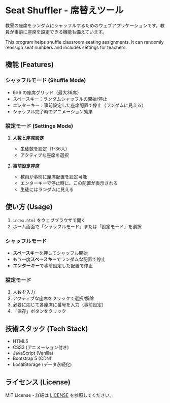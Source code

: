 # Seat Shuffler - 席替えツール

教室の座席をランダムにシャッフルするためのウェブアプリケーションです。教員が事前に座席を設定できる機能も備えています。

This program helps shuffle classroom seating assignments. It can randomly reassign seat numbers and includes settings for teachers.

## 機能 (Features)

### シャッフルモード (Shuffle Mode)
- 6×6 の座席グリッド（最大36席）
- スペースキー：ランダムシャッフルの開始/停止
- エンターキー：事前設定した座席配置で停止（ランダムに見える）
- シャッフル完了時のアニメーション効果

### 設定モード (Settings Mode)
1. **人数と座席設定**
   - 生徒数を設定（1-36人）
   - アクティブな座席を選択
   
2. **事前設定座席**
   - 教員が事前に座席配置を設定可能
   - エンターキーで停止時に、この配置が表示される
   - 生徒にはランダムに見える

## 使い方 (Usage)

1. `index.html` をウェブブラウザで開く
2. ホーム画面で「シャッフルモード」または「設定モード」を選択

### シャッフルモード
- **スペースキー**を押してシャッフル開始
- もう一度**スペースキー**でランダムな配置で停止
- **エンターキー**で事前設定した配置で停止

### 設定モード
1. 人数を入力
2. アクティブな座席をクリックで選択/解除
3. 必要に応じて各座席に番号を入力（事前設定）
4. 「保存」ボタンをクリック

## 技術スタック (Tech Stack)

- HTML5
- CSS3 (アニメーション付き)
- JavaScript (Vanilla)
- Bootstrap 5 (CDN)
- LocalStorage (データ永続化)

## ライセンス (License)

MIT License - 詳細は [LICENSE](LICENSE) を参照してください。
